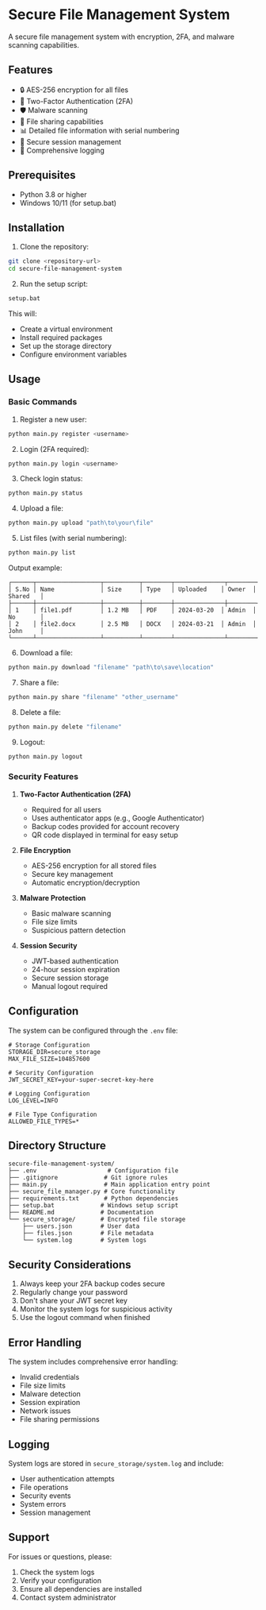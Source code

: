 # Secure File Management System

A secure file management system with encryption, 2FA, and malware scanning capabilities.

## Features

- 🔒 AES-256 encryption for all files
- 🔐 Two-Factor Authentication (2FA)
- 🛡️ Malware scanning
- 📁 File sharing capabilities
- 📊 Detailed file information with serial numbering
- 🔑 Secure session management
- 📝 Comprehensive logging

## Prerequisites

- Python 3.8 or higher
- Windows 10/11 (for setup.bat)

## Installation

1. Clone the repository:
```bash
git clone <repository-url>
cd secure-file-management-system
```

2. Run the setup script:
```bash
setup.bat
```

This will:
- Create a virtual environment
- Install required packages
- Set up the storage directory
- Configure environment variables

## Usage

### Basic Commands

1. Register a new user:
```bash
python main.py register <username>
```

2. Login (2FA required):
```bash
python main.py login <username>
```

3. Check login status:
```bash
python main.py status
```

4. Upload a file:
```bash
python main.py upload "path\to\your\file"
```

5. List files (with serial numbering):
```bash
python main.py list
```
Output example:
```
┌──────┬──────────────────┬──────────┬────────┬──────────────┬────────┬──────────┐
│ S.No │ Name             │ Size     │ Type   │ Uploaded    │ Owner  │ Shared   │
├──────┼──────────────────┼──────────┼────────┼──────────────┼────────┼──────────┤
│ 1    │ file1.pdf        │ 1.2 MB   │ PDF    │ 2024-03-20  │ Admin  │ No       │
│ 2    │ file2.docx       │ 2.5 MB   │ DOCX   │ 2024-03-21  │ Admin  │ John     │
└──────┴──────────────────┴──────────┴────────┴──────────────┴────────┴──────────┘
```

6. Download a file:
```bash
python main.py download "filename" "path\to\save\location"
```

7. Share a file:
```bash
python main.py share "filename" "other_username"
```

8. Delete a file:
```bash
python main.py delete "filename"
```

9. Logout:
```bash
python main.py logout
```

### Security Features

1. **Two-Factor Authentication (2FA)**
   - Required for all users
   - Uses authenticator apps (e.g., Google Authenticator)
   - Backup codes provided for account recovery
   - QR code displayed in terminal for easy setup

2. **File Encryption**
   - AES-256 encryption for all stored files
   - Secure key management
   - Automatic encryption/decryption

3. **Malware Protection**
   - Basic malware scanning
   - File size limits
   - Suspicious pattern detection

4. **Session Security**
   - JWT-based authentication
   - 24-hour session expiration
   - Secure session storage
   - Manual logout required

## Configuration

The system can be configured through the `.env` file:

```env
# Storage Configuration
STORAGE_DIR=secure_storage
MAX_FILE_SIZE=104857600

# Security Configuration
JWT_SECRET_KEY=your-super-secret-key-here

# Logging Configuration
LOG_LEVEL=INFO

# File Type Configuration
ALLOWED_FILE_TYPES=*
```

## Directory Structure

```
secure-file-management-system/
├── .env                    # Configuration file
├── .gitignore             # Git ignore rules
├── main.py                # Main application entry point
├── secure_file_manager.py # Core functionality
├── requirements.txt       # Python dependencies
├── setup.bat             # Windows setup script
├── README.md             # Documentation
└── secure_storage/       # Encrypted file storage
    ├── users.json        # User data
    ├── files.json        # File metadata
    └── system.log        # System logs
```

## Security Considerations

1. Always keep your 2FA backup codes secure
2. Regularly change your password
3. Don't share your JWT secret key
4. Monitor the system logs for suspicious activity
5. Use the logout command when finished

## Error Handling

The system includes comprehensive error handling:
- Invalid credentials
- File size limits
- Malware detection
- Session expiration
- Network issues
- File sharing permissions

## Logging

System logs are stored in `secure_storage/system.log` and include:
- User authentication attempts
- File operations
- Security events
- System errors
- Session management

## Support

For issues or questions, please:
1. Check the system logs
2. Verify your configuration
3. Ensure all dependencies are installed
4. Contact system administrator 
